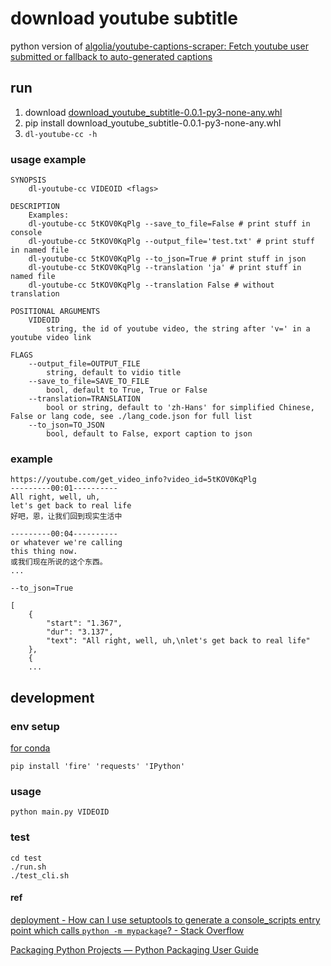 # download youtube subtitle

python version of [algolia/youtube-captions-scraper: Fetch youtube user submitted or fallback to auto-generated captions](https://github.com/algolia/youtube-captions-scraper)
 
## run

1. download [download_youtube_subtitle-0.0.1-py3-none-any.whl](https://github.com/xsthunder/download-youtube-subtitle/releases)
2. pip install download_youtube_subtitle-0.0.1-py3-none-any.whl
3. `dl-youtube-cc -h`

### usage example

```
SYNOPSIS
    dl-youtube-cc VIDEOID <flags>

DESCRIPTION
    Examples:
    dl-youtube-cc 5tKOV0KqPlg --save_to_file=False # print stuff in console
    dl-youtube-cc 5tKOV0KqPlg --output_file='test.txt' # print stuff in named file
    dl-youtube-cc 5tKOV0KqPlg --to_json=True # print stuff in json
    dl-youtube-cc 5tKOV0KqPlg --translation 'ja' # print stuff in named file
    dl-youtube-cc 5tKOV0KqPlg --translation False # without translation

POSITIONAL ARGUMENTS
    VIDEOID
        string, the id of youtube video, the string after 'v=' in a youtube video link

FLAGS
    --output_file=OUTPUT_FILE
        string, default to vidio title
    --save_to_file=SAVE_TO_FILE
        bool, default to True, True or False
    --translation=TRANSLATION
        bool or string, default to 'zh-Hans' for simplified Chinese, False or lang code, see ./lang_code.json for full list
    --to_json=TO_JSON
        bool, default to False, export caption to json
```

### example

```
https://youtube.com/get_video_info?video_id=5tKOV0KqPlg
---------00:01----------
All right, well, uh,
let's get back to real life
好吧，恩，让我们回到现实生活中

---------00:04----------
or whatever we're calling
this thing now.
或我们现在所说的这个东西。 
...
```

`--to_json=True`

```
[
    {
        "start": "1.367",
        "dur": "3.137",
        "text": "All right, well, uh,\nlet's get back to real life"
    },
    {
	...
```

## development

### env setup

[for conda](./config/create-env.sh)

```
pip install 'fire' 'requests' 'IPython'
```

### usage

```
python main.py VIDEOID
```

### test

```
cd test
./run.sh
./test_cli.sh
```

#### ref 

[deployment - How can I use setuptools to generate a console_scripts entry point which calls `python -m mypackage`? - Stack Overflow](https://stackoverflow.com/questions/27784271/how-can-i-use-setuptools-to-generate-a-console-scripts-entry-point-which-calls)

[Packaging Python Projects — Python Packaging User Guide](http://packaging.python.org/tutorials/packaging-projects/)